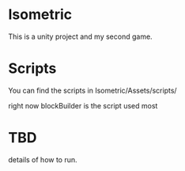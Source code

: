 # Isometric
This is a unity project and my second game.

# Scripts
You can find the scripts in Isometric/Assets/scripts/

right now blockBuilder is the script used most

# TBD
details of how to run.